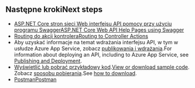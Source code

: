 ## <a name="next-steps"></a><span data-ttu-id="ed9fa-101">Następne kroki</span><span class="sxs-lookup"><span data-stu-id="ed9fa-101">Next steps</span></span>

* [<span data-ttu-id="ed9fa-102">ASP.NET Core stron sieci Web interfejsu API pomocy przy użyciu programu Swagger</span><span class="sxs-lookup"><span data-stu-id="ed9fa-102">ASP.NET Core Web API Help Pages using Swagger</span></span>](xref:tutorials/web-api-help-pages-using-swagger)
* [<span data-ttu-id="ed9fa-103">Routing do akcji kontrolera</span><span class="sxs-lookup"><span data-stu-id="ed9fa-103">Routing to Controller Actions</span></span>](xref:mvc/controllers/routing)
* <span data-ttu-id="ed9fa-104">Aby uzyskać informacje na temat wdrażania interfejsu API, w tym w usłudze Azure App Service, zobacz [publikowania i wdrażania](xref:publishing/index).</span><span class="sxs-lookup"><span data-stu-id="ed9fa-104">For information about deploying an API, including to Azure App Service, see [Publishing and Deployment](xref:publishing/index).</span></span>
* <span data-ttu-id="ed9fa-105">[Wyświetlić lub pobrać przykładowy kod](https://github.com/aspnet/Docs/tree/master/aspnetcore/tutorials/first-web-api/sample).</span><span class="sxs-lookup"><span data-stu-id="ed9fa-105">[View or download sample code](https://github.com/aspnet/Docs/tree/master/aspnetcore/tutorials/first-web-api/sample).</span></span> <span data-ttu-id="ed9fa-106">Zobacz [sposobu pobierania](xref:tutorials/index#how-to-download-a-sample).</span><span class="sxs-lookup"><span data-stu-id="ed9fa-106">See [how to download](xref:tutorials/index#how-to-download-a-sample).</span></span>
* [<span data-ttu-id="ed9fa-107">Postman</span><span class="sxs-lookup"><span data-stu-id="ed9fa-107">Postman</span></span>](https://www.getpostman.com/)
